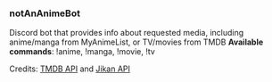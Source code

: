### notAnAnimeBot

Discord bot that provides info about requested media, including anime/manga from MyAnimeList, or TV/movies from TMDB 
**Available commands**: !anime, !manga, !movie, !tv

Credits: [TMDB API](https://developer.themoviedb.org/v4/reference/intro/getting-started) and [Jikan API](https://jikan.moe/)
